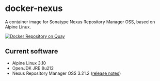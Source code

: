 # docker-nexus
A container image for Sonatype Nexus Repository Manager OSS, based on Alpine Linux.

[![Docker Repository on Quay](https://quay.io/repository/travelaudience/docker-nexus/status "Docker Repository on Quay")](https://quay.io/repository/travelaudience/docker-nexus)

## Current software

* Alpine Linux 3.10
* OpenJDK JRE 8u212
* Nexus Repository Manager OSS 3.21.2 ([release notes](https://help.sonatype.com/repomanager3/release-notes/2020-release-notes#id-2020ReleaseNotes-RepositoryManager3.21.2))

